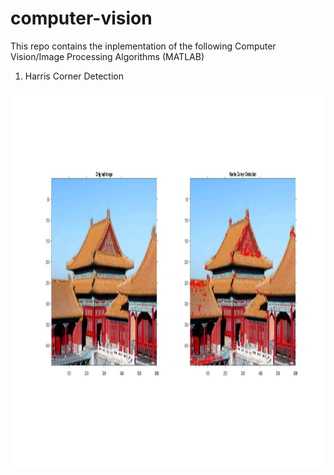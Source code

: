 # computer-vision

This repo contains the inplementation of the following Computer Vision/Image Processing Algorithms (MATLAB)  
1. Harris Corner Detection
<img align="left" width="1200" height="603" src="https://github.com/Aadiv1999/computer-vision/blob/main/Outputs/Harris%20Corner%20Detection.jpg">
